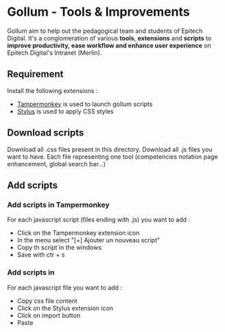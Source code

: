 # Gollum - Tools & Improvements

Gollum aim to help out the pedagogical team and students of Epitech Digital. It's a conglomeration of various **tools**, **extensions** and **scripts** to **improve productivity, ease workflow and enhance user experience** on Epitech Digital's Intranet (Merlin).

## Requirement 

Install the following extensions :
- [Tampermonkey](https://www.tampermonkey.net/) is used to launch gollum scripts
- [Stylus](https://chrome.google.com/webstore/detail/stylus/clngdbkpkpeebahjckkjfobafhncgmne?hl=en) is used to apply CSS styles

## Download scripts

Download all .css files present in this directory.
Download all .js files you want to have. Each file representing one tool (competencies notation page enhancement, global search bar...)

## Add scripts 
### Add scripts in Tampermonkey

For each javascript script (files ending with .js) you want to add :
- Click on the Tampermonkey extension icon
- In the menu select "[+] Ajouter un nouveau script"
- Copy th script in the windows
- Save with ctr + s

### Add scripts in 

For each javascript file you want to add : 
 - Copy css file content
 - Click on the Stylus extension icon
 - Click on import button
 - Paste
